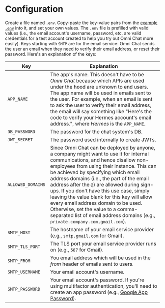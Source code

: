 # Configuration

Create a file named `.env`. Copy-paste the key-value pairs from the [example `.env`](.env) into it, and set your own values. The `.env` file is prefilled with valid values (i.e., the email account's username, password, etc. are valid credentials for a test account created to help you try out Omni Chat more easily). Keys starting with `SMTP` are for the email service. Omni Chat sends the user an email when they need to verify their email address, or reset their password. Here's an explanation of the keys:

|Key|Explanation|
|---|---|
|`APP_NAME`|The app's name. This doesn't have to be _Omni Chat_ because which APIs are used under the hood are unknown to end users. The app name will be used in emails sent to the user. For example, when an email is sent to ask the user to verify their email address, the email will say something like "Here's the code to verify your Hermes account's email address.", where _Hermes_ is the `APP_NAME`.|
|`DB_PASSWORD`|The password for the chat system's DB.|
|`JWT_SECRET`|The password used internally to create JWTs.|
|`ALLOWED_DOMAINS`|Since Omni Chat can be deployed by anyone, a company might want to use it for internal communications, and hence disallow non-employees from using their instance. This can be achieved by specifying which email address domains (i.e., the part of the email address after the `@`) are allowed during sign-ups. If you don't have this use case, simply leaving the value blank for this key will allow every email address domain to be used. Otherwise, set the value to a comma-separated list of email address domains (e.g., `private.company.com,gmail.com`).|
|`SMTP_HOST`|The hostname of your email service provider (e.g., `smtp.gmail.com` for Gmail).
|`SMTP_TLS_PORT`|The TLS port your email service provider runs on (e.g., `587` for Gmail).|
|`SMTP_FROM`|You email address which will be used in the _from_ header of emails sent to users.|
|`SMTP_USERNAME`|Your email account's username.|
|`SMTP_PASSWORD`|Your email account's password. If you're using multifactor authentication, you'll need to create an app password (e.g., [Google App Password](https://support.google.com/accounts/answer/185833)).|
